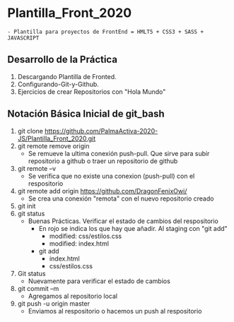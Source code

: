 # Plantilla_Front_2020
    - Plantilla para proyectos de FrontEnd = HMLT5 + CSS3 + SASS + JAVASCRIPT
## Desarrollo de la Práctica 
 1. Descargando Plantilla de Fronted.
 2. Configurando-Git-y-Github.
 2. Ejercicios de crear Repositorios con "Hola Mundo"

## Notación Básica Inicial de git_bash
 1. git clone https://github.com/PalmaActiva-2020-JS/Plantilla_Front_2020.git
 2. git remote remove origin
    - Se remueve la ultima conexión push-pull. Que sirve para subir repositorio a github o traer un repositorio de github
 3. git remote –v
    - Se verifica que no existe una conexion (push-pull) con el respositorio
 4. git remote add origin https://github.com/DragonFenixOwi/
    - Se crea una conexión "remota" con el nuevo repositorio creado
 5. git init
 6. git status
    - Buenas Prácticas. Verificar el estado de cambios del respositorio
        - En rojo se indica los que hay que añadir. Al staging con "git add"
            - modified:   css/estilos.css
            - modified:   index.html
        - git add 
            - index.html  
            - css/estilos.css
 7. Git status              
    - Nuevamente para verificar el estado de cambios
 8. git commit –m
    - Agregamos al repositorio local
 5. git push -u origin master
    - Enviamos al respositorio o hacemos un push al respositorio  

